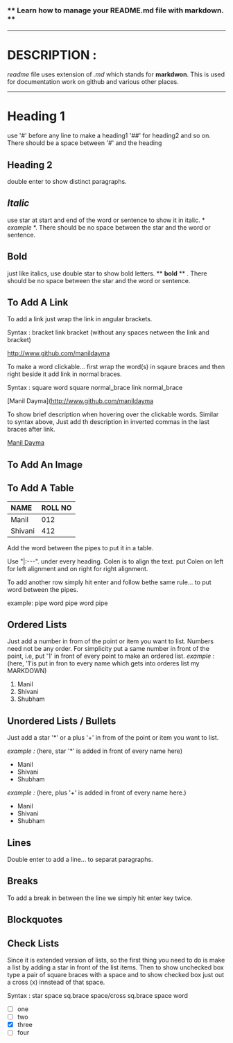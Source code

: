 ### ** **Learn how to manage your README.md file with markdown.** **
-----

# DESCRIPTION :

*readme* file uses extension of *.md* which stands for **markdwon**. This is used for documentation work on github and various other  places.

-----


# Heading 1 

use '#' before any line to make a heading1 '##' for heading2 and so on. There should be a space between '#' and the heading

## Heading 2

double enter to show distinct paragraphs. 

## *Italic*
use star at start and end of the word or sentence to show it in italic. * *example* *. There should be no space between the star and the word or sentence.

## **Bold**

just like italics, use double star to show bold letters.  ** **bold** ** . There should be no space between the star and the word or sentence.

## **To Add A Link**

To add a link just wrap the link in angular brackets.

Syntax :  bracket link bracket  (without any spaces netween the link and bracket)

<http://www.github.com/manildayma>

To make a word clickable... first wrap the word(s) in sqaure braces and then right beside it add link in normal braces.

Syntax :  square word square normal_brace link normal_brace

[Manil Dayma](http://www.github.com/manildayma

To show brief description when hovering over the clickable words. Similar to syntax above, Just add th description in inverted commas in the last braces after link.

[Manil Dayma](http://www.github.com/manildayma "This is my GitHub profile" )



## **To Add An Image**




## **To Add A Table**
|NAME|ROLL NO|
|:----|:----|
|Manil|012|
|Shivani|412|

Add the word between the pipes to put it in a table. 

Use "|:---". under every heading. Colen is to align the text. put Colen on left for left alignment and on right for right
alignment. 

To add another row simply hit enter and follow bethe same rule... to put word between the pipes.

example:  pipe word pipe word pipe


## Ordered Lists

Just add a number in from of the point or item you want to list. Numbers need not be any order. For simplicity put a same number in front of the point, i.e, put '1' in front of every point to make an ordered list.
*example :*  (here, '1'is put in fron to every name which gets into orderes list my MARKDOWN)  


1. Manil
1. Shivani
1. Shubham



## Unordered Lists / Bullets

Just add a star '*' or a plus '+' in from of the point or item you want to list.

*example :* (here, star '*' is added in front of every name here)

* Manil
* Shivani
* Shubham

*example :* (here, plus '+' is added in front of every name here.)

+ Manil
+ Shivani
+ Shubham



## **Lines**

Double enter to add a line... to separat paragraphs. 


## **Breaks**

To add a break in between the line we simply hit enter key twice. 


## **Blockquotes**




## **Check Lists**

Since it is extended version of lists, so the first thing you need to do is make  a list by adding a star in front of the list items. Then to show unchecked box type a pair of square braces with a space and to show checked box just out a cross (x) innstead of that space.

Syntax : star space sq.brace space/cross sq.brace space word



* [ ] one 
* [ ] two 
* [x] three
* [ ] four
